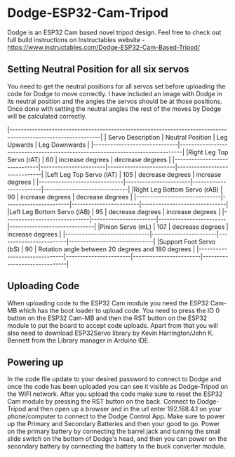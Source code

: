 # Dodge-ESP32-Cam-Tripod
Dodge is an ESP32 Cam based novel tripod design.  Feel free to check out full build instructions on Instructables website - https://www.instructables.com/Dodge-ESP32-Cam-Based-Tripod/

## Setting Neutral Position for all six servos
You need to get the neutral positions for all servos set before uploading the code for Dodge to move correctly.  I have included an image with Dodge in its neutral position and the angles the servos should be at those positions.
Once done with setting the neutral angles the rest of the moves by Dodge will be calculated correctly.

|--------------------------------------------------------------------------------------------------------------|
|    Servo Description         |   Neutral Position    |       Leg Upwards      |       Leg Downwards          |
|------------------------------|-------------------------------------------------------------------------------|
|Right Leg Top Servo (rAT)     |         60            |     increase degrees   |     decrease degrees         |
|------------------------------|-----------------------|------------------------|------------------------------| 
|Left Leg Top Servo (lAT)      |        105            |     decrease degrees   |     increase degrees         |
|------------------------------|-----------------------|------------------------|------------------------------|
|Right Leg Bottom Servo (rAB)  |         90            |     increase degrees   |     decrease degrees         |
|------------------------------|-----------------------|------------------------|------------------------------| 
|Left Leg Bottom Servo (lAB)   |         95            |     decrease degrees   |     increase degrees         |
|------------------------------|-----------------------|------------------------|------------------------------|
|Pinion Servo (mL)             |         107           |     decrease degrees   |     increase degrees         |
|------------------------------|-----------------------|------------------------|------------------------------| 
|Support Foot Servo (bS)       |         90            |    Rotation angle between 20 degrees and 180 degrees  |
|------------------------------|-----------------------|------------------------|------------------------------|   

## Uploading Code
When uploading code to the ESP32 Cam module you need the ESP32 Cam-MB which has the boot loader to upload code. You need to press the IO 0 button on the ESP32 Cam-MB and then the RST button on the ESP32 module to put the board to accept code uploads. Apart from that you will also need to download ESP32Servo library by Kevin Harrington/John K. Bennett from the Library manager in Arduino IDE.

## Powering up
In the code file update to your desired password to connect to Dodge and once the code has been uploaded you can see it visible as Dodge-Tripod on the WIFI network. After you upload the code make sure to reset the ESP32 Cam module by pressing the RST button on the back. Connect to Dodge-Tripod and then open up a browser and in the url enter 192.168.4.1 on your phone/computer to connect to the Dodge Control App. Make sure to power up the Primary and Secondary Batteries and then your good to go. Power on the primary battery by connecting the barrel jack and turning the small slide switch on the bottom of Dodge's head, and then you can power on the secondary battery by connecting the battery to the buck converter module.


